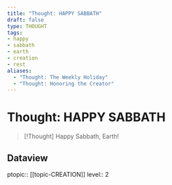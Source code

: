 ```yaml
---
title: "Thought: HAPPY SABBATH"
draft: false
type: THOUGHT
tags:
- happy
- sabbath
- earth
- creation
- rest
aliases:
  - "Thought: The Weekly Holiday"
  - "Thought: Honoring the Creator"
---
```

# Thought: HAPPY SABBATH
> [!Thought]
> Happy Sabbath, Earth!

## Dataview
ptopic:: [[topic-CREATION]]
level:: 2
